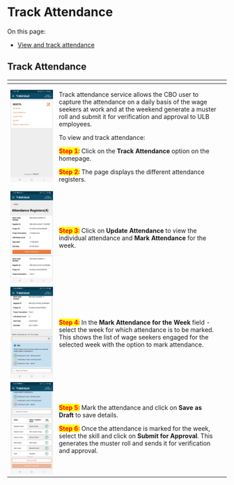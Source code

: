 # Track Attendance

On this page:

* [View and track attendance](track-attendance.md#\_var757wwyof6)

## Track Attendance <a href="#_var757wwyof6" id="_var757wwyof6"></a>

<table data-card-size="large" data-view="cards"><thead><tr><th></th><th></th><th></th></tr></thead><tbody><tr><td><img src="../../../../../../.gitbook/assets/image (131).png" alt=""></td><td><p>Track attendance service allows the CBO user to capture the attendance on a daily basis of the wage seekers at work and at the weekend generate a muster roll and submit it for verification and approval to ULB employees.</p><p>To view and track attendance:</p><p><mark style="color:red;"><strong>Step 1:</strong></mark> Click on the <strong>Track Attendance</strong> option on the homepage.</p><p><mark style="color:red;"><strong>Step 2:</strong></mark> The page displays the different attendance registers.</p></td><td></td></tr><tr><td><img src="../../../../../../.gitbook/assets/image (23).png" alt=""></td><td><p><mark style="color:red;"><strong>Step 3:</strong></mark> Click on <strong>Update Attendance</strong> to view the individual attendance and <strong>Mark Attendance</strong> for the week.</p><p></p></td><td></td></tr><tr><td><img src="../../../../../../.gitbook/assets/image (107).png" alt=""></td><td><mark style="color:red;"><strong>Step 4:</strong></mark> In the <strong>Mark Attendance for the Week</strong> field - select the week for which attendance is to be marked. This shows the list of wage seekers engaged for the selected week with the option to mark attendance.</td><td></td></tr><tr><td><img src="../../../../../../.gitbook/assets/image (95).png" alt=""></td><td><p><mark style="color:red;"><strong>Step 5:</strong></mark> Mark the attendance and click on <strong>Save as Draft</strong> to save details. </p><p><mark style="color:red;"><strong>Step 6:</strong></mark> Once the attendance is marked for the week, select the skill and click on <strong>Submit for Approval</strong>. This generates the muster roll and sends it for verification and approval.</p></td><td></td></tr></tbody></table>
